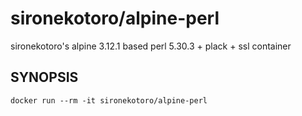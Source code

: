 # sironekotoro/alpine-perl

sironekotoro's alpine 3.12.1 based perl 5.30.3 + plack + ssl container

## SYNOPSIS

    docker run --rm -it sironekotoro/alpine-perl


